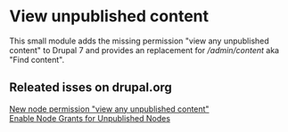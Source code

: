 # View unpublished content

This small module adds the missing permission "view any unpublished content" to Drupal 7 and provides an replacement for */admin/content* aka "Find content".

## Releated isses on drupal.org
[New node permission "view any unpublished content"](http://drupal.org/node/273595)  
[Enable Node Grants for Unpublished Nodes](http://drupal.org/node/452538)

